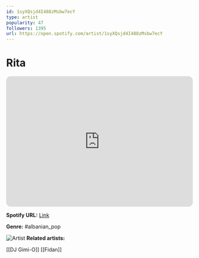 ```yaml
---
id: 1syXQsjd4I488zMsbw7ecY
type: artist
popularity: 47
followers: 1395
url: https://open.spotify.com/artist/1syXQsjd4I488zMsbw7ecY
---
```

# Rita

<iframe style="border-radius:12px" src="https://open.spotify.com/embed/artist/1syXQsjd4I488zMsbw7ecY" width="100%" height="352" frameBorder="0" allowfullscreen="" allow="autoplay; clipboard-write; encrypted-media; fullscreen; picture-in-picture" loading="lazy"></iframe>

**Spotify URL:** [Link](https://open.spotify.com/artist/1syXQsjd4I488zMsbw7ecY)

**Genre:**  #albanian_pop

![Artist](https://i.scdn.co/image/ab67616d0000b2738c02952d4da6591ab30519d7)
**Related artists:**

[[DJ Gimi-O]]
[[Fidan]]
